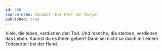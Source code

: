```yaml
---
id: 200
source-name: Gandalf (Der Herr der Ringe)
published: true
---
```

Viele, die leben, verdienen den Tod. Und manche, die sterben, verdienen das Leben. Kannst du es ihnen geben? Dann sei nicht so rasch mit einem Todesurteil bei der Hand.

